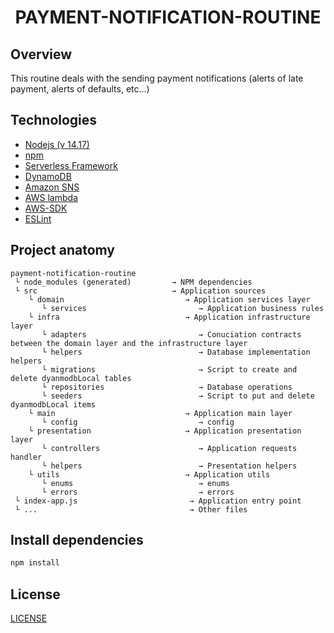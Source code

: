
<h1 align="center">PAYMENT-NOTIFICATION-ROUTINE</h1>



## Overview



This routine deals with the sending payment notifications (alerts of late payment, alerts of defaults, etc...)




## Technologies



 - [Nodejs (v 14.17)](https://nodejs.org/en/)
 - [npm](https://www.npmjs.com/)
 - [Serverless Framework](https://www.serverless.com/)
 - [DynamoDB](https://aws.amazon.com/dynamodb)
 - [Amazon SNS](https://aws.amazon.com/sns)
 - [AWS lambda](https://aws.amazon.com/lambda)
 - [AWS-SDK](https://www.npmjs.com/package/aws-sdk)
 - [ESLint](https://www.npmjs.com/package/eslint)




## Project anatomy



```
payment-notification-routine
 └ node_modules (generated)         → NPM dependencies
 └ src                              → Application sources 
    └ domain                           → Application services layer
       └ services                         → Application business rules 
    └ infra                            → Application infrastructure layer
       └ adapters                         → Conuciation contracts between the domain layer and the infrastructure layer
       └ helpers                          → Database implementation helpers
       └ migrations                       → Script to create and delete dyanmodbLocal tables
       └ repositories                     → Database operations
       └ seeders                          → Script to put and delete dyanmodbLocal items
    └ main                             → Application main layer
       └ config                           → config
    └ presentation                     → Application presentation layer
       └ controllers                      → Application requests handler
       └ helpers                          → Presentation helpers
    └ utils                            → Application utils
       └ enums                            → enums
       └ errors                           → errors
 └ index-app.js                         → Application entry point
 └ ...                                  → Other files
 ```




## Install dependencies



```bash
npm install
```



## License



[LICENSE](/LICENSE)
